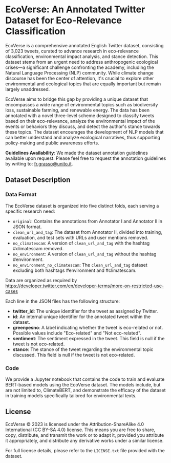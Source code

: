 # EcoVerse: An Annotated Twitter Dataset for Eco-Relevance Classification

EcoVerse is a comprehensive annotated English Twitter dataset, consisting of 3,023 tweets, curated to advance research 
in eco-relevance classification, environmental impact analysis, and stance detection. This dataset stems from an urgent 
need to address anthropogenic ecological crises—a significant challenge confronting the academy, including the Natural 
Language Processing (NLP) community. While climate change discourse has been the center of attention, it's crucial 
to explore other environmental and ecological topics that are equally important but remain largely unaddressed.

EcoVerse aims to bridge this gap by providing a unique dataset that encompasses a wide range of environmental topics 
such as biodiversity loss, sustainable farming, and renewable energy. The data has been annotated with a novel 
three-level scheme designed to classify tweets based on their eco-relevance, analyze the environmental impact of 
the events or behaviors they discuss, and detect the author's stance towards these topics. The dataset encourages 
the development of NLP models that can better understand and analyze ecological narratives, thus supporting 
policy-making and public awareness efforts.

**Guidelines Availability**: We made the dataset annotation guidelines available upon request. Please feel free to request the annotation guidelines by writing to: fr.grasso@unito.it.

## Dataset Description

### Data Format
The EcoVerse dataset is organized into five distinct folds, each serving a specific research need:

- `original`: Contains the annotations from Annotator I and Annotator II in JSON format.
- `clean_url_and_tag`: The dataset from Annotator II, divided into training, evaluation, and test sets with URLs and user mentions removed.
- `no_climatescam`: A version of `clean_url_and_tag` with the hashtag #climatescam removed.
- `no_environment`: A version of `clean_url_and_tag` without the hashtag #environment.
- `no_environment_no_climatescam`: The `clean_url_and_tag` dataset excluding both hashtags #environment and #climatescam.

Data are organized as required by https://developer.twitter.com/en/developer-terms/more-on-restricted-use-cases

Each line in the JSON files has the following structure:

- **twitter_id**: The unique identifier for the tweet as assigned by Twitter.
- **id**: An internal unique identifier for the annotated tweet within the dataset.
- **greenyesno**: A label indicating whether the tweet is eco-related or not. Possible values include "Eco-related" and "Not eco-related".
- **sentiment**: The sentiment expressed in the tweet. This field is null if the tweet is not eco-related.
- **stance**: The stance of the tweet regarding the environmental topic discussed. This field is null if the tweet is not eco-related.

### Code
We provide a Jupyter notebook that contains the code to train and evaluate BERT-based models using the EcoVerse dataset. 
The models include, but are not limited to, ClimateBERT, and demonstrate the efficacy of the dataset in training models
specifically tailored for environmental texts.

## License
EcoVerse © 2023 is licensed under the Attribution-ShareAlike 4.0 International (CC BY-SA 4.0) license. This means you 
are free to share, copy, distribute, and transmit the work or to adapt it, provided you attribute it appropriately, 
and distribute any derivative works under a similar license.

For full license details, please refer to the `LICENSE.txt` file provided with the dataset.
